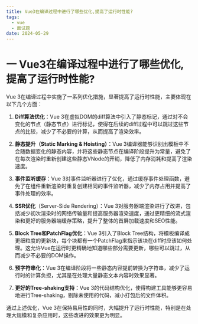 ```yaml
---
title: Vue3在编译过程中进行了哪些优化,提高了运行时性能?
tags:
  - vue
  - 面试题
date: 2024-05-29
---
```

# 一 Vue3在编译过程中进行了哪些优化,提高了运行时性能?

Vue 3在编译过程中实施了一系列优化措施，显著提高了运行时性能，主要体现在以下几个方面：

1. **Diff算法优化**：Vue 3在虚拟DOM的diff算法中引入了静态标记，通过对不会变化的节点（静态节点）进行标记，使得在后续的diff过程中可以跳过这些节点的比较，减少了不必要的计算，从而提高了渲染效率。
    
2. **静态提升（Static Marking & Hoisting）**：Vue 3编译器能够识别出模板中不会随数据变化的静态内容，并将这些静态节点在编译阶段提升为常量，避免了在每次渲染时重新创建这些静态VNode的开销，降低了内存消耗和提高了渲染速度。
    
3. **事件监听缓存**：Vue 3对事件监听器进行了优化，通过缓存事件处理函数，避免了在组件重新渲染时重复创建相同的事件监听器，减少了内存占用并提高了事件处理的效率。
    
4. **SSR优化**（Server-Side Rendering）：Vue 3对服务器端渲染进行了改进，包括减少初次渲染时的网络传输量和提高服务器渲染速度，通过更精细的流式渲染和更好的服务器端缓存策略，提升了整体的首屏加载速度和SEO性能。
    
5. **Block Tree和PatchFlag优化**：Vue 3引入了Block Tree结构，将模板编译成更细粒度的更新块，每个块都有一个PatchFlag来指示该块在diff时应该如何处理。这允许Vue在运行时更精确地知道哪些部分需要更新，哪些可以跳过，从而减少不必要的DOM操作。
    
6. **预字符串化**：Vue 3在编译阶段将一些静态内容提前转换为字符串，减少了运行时的计算负担，尤其是在处理大量静态文本内容时效果显著。
    
7. **更好的Tree-shaking支持**：Vue 3的代码结构优化，使得构建工具能够更容易地进行Tree-shaking，剔除未使用的代码，减小打包后的文件体积。
    

通过上述优化，Vue 3在保持易用性的同时，大幅提升了运行时性能，特别是在处理大规模和复杂应用时，这些改进的效果更为明显。

